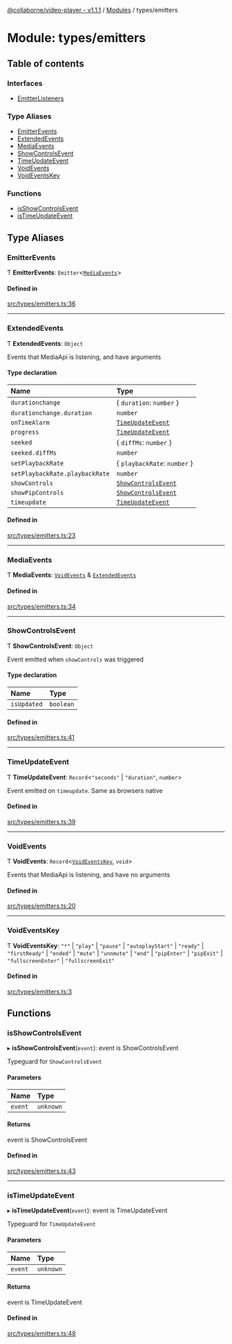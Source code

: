 [@collaborne/video-player - v1.1.1](/docs/../README.md) / [Modules](/docs/modules.md) / types/emitters

# Module: types/emitters

## Table of contents

### Interfaces

- [EmitterListeners](/docs/interfaces/types_emitters.EmitterListeners.md)

### Type Aliases

- [EmitterEvents](/docs/modules/types_emitters.md#emitterevents)
- [ExtendedEvents](/docs/modules/types_emitters.md#extendedevents)
- [MediaEvents](/docs/modules/types_emitters.md#mediaevents)
- [ShowControlsEvent](/docs/modules/types_emitters.md#showcontrolsevent)
- [TimeUpdateEvent](/docs/modules/types_emitters.md#timeupdateevent)
- [VoidEvents](/docs/modules/types_emitters.md#voidevents)
- [VoidEventsKey](/docs/modules/types_emitters.md#voideventskey)

### Functions

- [isShowControlsEvent](/docs/modules/types_emitters.md#isshowcontrolsevent)
- [isTimeUpdateEvent](/docs/modules/types_emitters.md#istimeupdateevent)

## Type Aliases

### EmitterEvents

Ƭ **EmitterEvents**: `Emitter`<[`MediaEvents`](/docs/modules/types_emitters.md#mediaevents)\>

#### Defined in

[src/types/emitters.ts:36](https://github.com/Collaborne/video-player/blob/9f9c33d/src/types/emitters.ts#L36)

___

### ExtendedEvents

Ƭ **ExtendedEvents**: `Object`

Events that MediaApi is listening, and have arguments

#### Type declaration

| Name | Type |
| :------ | :------ |
| `durationchange` | { `duration`: `number`  } |
| `durationchange.duration` | `number` |
| `onTimeAlarm` | [`TimeUpdateEvent`](/docs/modules/types_emitters.md#timeupdateevent) |
| `progress` | [`TimeUpdateEvent`](/docs/modules/types_emitters.md#timeupdateevent) |
| `seeked` | { `diffMs`: `number`  } |
| `seeked.diffMs` | `number` |
| `setPlaybackRate` | { `playbackRate`: `number`  } |
| `setPlaybackRate.playbackRate` | `number` |
| `showControls` | [`ShowControlsEvent`](/docs/modules/types_emitters.md#showcontrolsevent) |
| `showPipControls` | [`ShowControlsEvent`](/docs/modules/types_emitters.md#showcontrolsevent) |
| `timeupdate` | [`TimeUpdateEvent`](/docs/modules/types_emitters.md#timeupdateevent) |

#### Defined in

[src/types/emitters.ts:23](https://github.com/Collaborne/video-player/blob/9f9c33d/src/types/emitters.ts#L23)

___

### MediaEvents

Ƭ **MediaEvents**: [`VoidEvents`](/docs/modules/types_emitters.md#voidevents) & [`ExtendedEvents`](/docs/modules/types_emitters.md#extendedevents)

#### Defined in

[src/types/emitters.ts:34](https://github.com/Collaborne/video-player/blob/9f9c33d/src/types/emitters.ts#L34)

___

### ShowControlsEvent

Ƭ **ShowControlsEvent**: `Object`

Event emitted when `showControls` was triggered

#### Type declaration

| Name | Type |
| :------ | :------ |
| `isUpdated` | `boolean` |

#### Defined in

[src/types/emitters.ts:41](https://github.com/Collaborne/video-player/blob/9f9c33d/src/types/emitters.ts#L41)

___

### TimeUpdateEvent

Ƭ **TimeUpdateEvent**: `Record`<``"seconds"`` \| ``"duration"``, `number`\>

Event emitted on `timeupdate`. Same as browsers native

#### Defined in

[src/types/emitters.ts:39](https://github.com/Collaborne/video-player/blob/9f9c33d/src/types/emitters.ts#L39)

___

### VoidEvents

Ƭ **VoidEvents**: `Record`<[`VoidEventsKey`](/docs/modules/types_emitters.md#voideventskey), `void`\>

Events that MediaApi is listening, and have no arguments

#### Defined in

[src/types/emitters.ts:20](https://github.com/Collaborne/video-player/blob/9f9c33d/src/types/emitters.ts#L20)

___

### VoidEventsKey

Ƭ **VoidEventsKey**: ``"*"`` \| ``"play"`` \| ``"pause"`` \| ``"autoplayStart"`` \| ``"ready"`` \| ``"firstReady"`` \| ``"ended"`` \| ``"mute"`` \| ``"unnmute"`` \| ``"end"`` \| ``"pipEnter"`` \| ``"pipExit"`` \| ``"fullscreenEnter"`` \| ``"fullscreenExit"``

#### Defined in

[src/types/emitters.ts:3](https://github.com/Collaborne/video-player/blob/9f9c33d/src/types/emitters.ts#L3)

## Functions

### isShowControlsEvent

▸ **isShowControlsEvent**(`event`): event is ShowControlsEvent

Typeguard for `ShowControlsEvent`

#### Parameters

| Name | Type |
| :------ | :------ |
| `event` | `unknown` |

#### Returns

event is ShowControlsEvent

#### Defined in

[src/types/emitters.ts:43](https://github.com/Collaborne/video-player/blob/9f9c33d/src/types/emitters.ts#L43)

___

### isTimeUpdateEvent

▸ **isTimeUpdateEvent**(`event`): event is TimeUpdateEvent

Typeguard for `TimeUpdateEvent`

#### Parameters

| Name | Type |
| :------ | :------ |
| `event` | `unknown` |

#### Returns

event is TimeUpdateEvent

#### Defined in

[src/types/emitters.ts:48](https://github.com/Collaborne/video-player/blob/9f9c33d/src/types/emitters.ts#L48)

